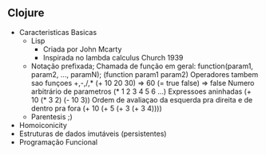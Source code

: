 ## Clojure

- Caracteristicas Basicas
    * Lisp
      + Criada por John Mcarty
      + Inspirada no lambda calculus Church 1939
    * Notação prefixada;
      Chamada de função em geral: function(param1, param2, ..., paramN);
      (function param1 param2)
      Operadores tambem sao funçoes +,-,/,*
      (+ 10 20 30)   => 60
      (= true false) => false
      Numero arbitrário de parametros
      (* 1 2 3 4 5 6 ...)
      Expressoes aninhadas
      (+ 10 (* 3 2) (- 10 3))
      Ordem de avaliaçao da esquerda pra direita e de dentro pra fora
      (+ 10 (+ 5 (+ 3 (+ 3 4))))
    * Parentesis ;)
- Homoiconicity
- Estruturas de dados imutáveis (persistentes)
- Programação Funcional